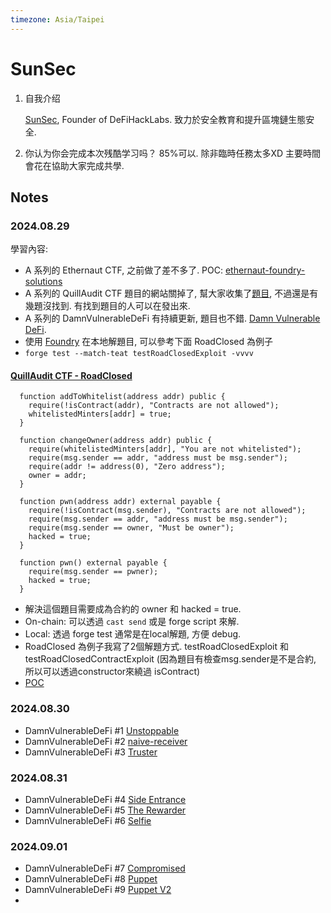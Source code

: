 ```yaml
---
timezone: Asia/Taipei
---
```



# SunSec

1. 自我介绍
   
   [SunSec](https://x.com/1nf0s3cpt), Founder of DeFiHackLabs. 致力於安全教育和提升區塊鏈生態安全.
2. 你认为你会完成本次残酷学习吗？
   85%可以. 除非臨時任務太多XD 主要時間會花在協助大家完成共學.

## Notes

<!-- Content_START -->

### 2024.08.29

學習內容: 
- A 系列的 Ethernaut CTF, 之前做了差不多了. POC: [ethernaut-foundry-solutions](https://github.com/SunWeb3Sec/ethernaut-foundry-solutions)
- A 系列的 QuillAudit CTF 題目的網站關掉了, 幫大家收集了[題目](./Writeup/SunSec/src/QuillCTF/), 不過還是有幾題沒找到. 有找到題目的人可以在發出來.
- A 系列的 DamnVulnerableDeFi 有持續更新, 題目也不錯. [Damn Vulnerable DeFi](https://github.com/theredguild/damn-vulnerable-defi/tree/v4.0.0).
- 使用 [Foundry](https://book.getfoundry.sh/) 在本地解題目, 可以參考下面 RoadClosed 為例子
- ``forge test --match-teat testRoadClosedExploit -vvvv``
#### [QuillAudit CTF - RoadClosed](./Writeup/SunSec/QuillCTF/test/RoadClosed.t.sol)
```
  function addToWhitelist(address addr) public {
    require(!isContract(addr), "Contracts are not allowed");
    whitelistedMinters[addr] = true;
  }

  function changeOwner(address addr) public {
    require(whitelistedMinters[addr], "You are not whitelisted");
    require(msg.sender == addr, "address must be msg.sender");
    require(addr != address(0), "Zero address");
    owner = addr;
  }

  function pwn(address addr) external payable {
    require(!isContract(msg.sender), "Contracts are not allowed");
    require(msg.sender == addr, "address must be msg.sender");
    require(msg.sender == owner, "Must be owner");
    hacked = true;
  }

  function pwn() external payable {
    require(msg.sender == pwner);
    hacked = true;
  }
```
- 解決這個題目需要成為合約的 owner 和 hacked = true.
- On-chain: 可以透過 ``cast send`` 或是 forge script 來解.
- Local: 透過 forge test 通常是在local解題, 方便 debug.
- RoadClosed 為例子我寫了2個解題方式. testRoadClosedExploit 和 testRoadClosedContractExploit (因為題目有檢查msg.sender是不是合約, 所以可以透過constructor來繞過 isContract)
- [POC](./Writeup/SunSec/test/QuillCTF/RoadClosed.t.sol) 

### 2024.08.30
- DamnVulnerableDeFi #1 [Unstoppable](./Writeup/SunSec/damn-vulnerable-defi-writeup.md#unstoppable)
- DamnVulnerableDeFi #2 [naive-receiver](./Writeup/SunSec/damn-vulnerable-defi-writeup.md#naive-receiver)
- DamnVulnerableDeFi #3 [Truster](./Writeup/SunSec/damn-vulnerable-defi-writeup.md#truster)

### 2024.08.31
- DamnVulnerableDeFi #4 [Side Entrance](./Writeup/SunSec/damn-vulnerable-defi-writeup.md#side-entrance)
- DamnVulnerableDeFi #5 [The Rewarder](./Writeup/SunSec/damn-vulnerable-defi-writeup.md#the-rewarder)
- DamnVulnerableDeFi #6 [Selfie](./Writeup/SunSec/damn-vulnerable-defi-writeup.md#selfie)

### 2024.09.01
- DamnVulnerableDeFi #7 [Compromised](./Writeup/SunSec/damn-vulnerable-defi-writeup.md#compromised)
- DamnVulnerableDeFi #8 [Puppet](./Writeup/SunSec/damn-vulnerable-defi-writeup.md#puppet)
- DamnVulnerableDeFi #9 [Puppet V2](./Writeup/SunSec/damn-vulnerable-defi-writeup.md#puppet-v2)
- 
<!-- Content_END -->
